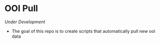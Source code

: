 # OOI Pull

*Under Development*

- The goal of this repo is to create scripts that automatically pull new ooi data